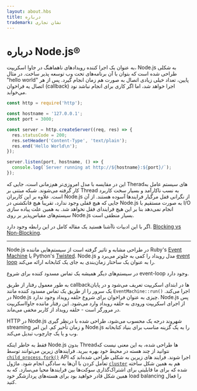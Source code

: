 ```yaml
---
layout: about.hbs
title: درباره
trademark: نشان تجاری
---
```


# درباره Node.js&reg;

به عنوان یک اجرا کننده رویدادهای ناهماهنگ در جاوا اسکریپت، Node.js به شکلی طراحی شده است که بتوان با آن برنامه‌های تحت وب توسعه پذیر ساخت. در مثال "hello world" پایین، تعداد خیلی زیادی اتصال به صورت هم زمان انجام گیرد. 
پس از هر اتصال یه فراخوان (callback) اجرا خواهد شد، اما اگر کاری برای انجام نباشد نود می‌خوابد.


```javascript
const http = require('http');

const hostname = '127.0.0.1';
const port = 3000;

const server = http.createServer((req, res) => {
  res.statusCode = 200;
  res.setHeader('Content-Type', 'text/plain');
  res.end('Hello World\n');
});

server.listen(port, hostname, () => {
  console.log(`Server running at http://${hostname}:${port}/`);
});
```
این در مقایسه با مدل امروزی‌تر هم‌زمانی است، جایی که Theradهای سیستم عامل به کار گرفته می‌شوند.
شبکه مبتنی بر Thread به نسب ناکارآمد و بسیار سخت کاربرد است.
علاوه بر این کاربران Node.js از نگرانی قفل مرگبار فرایند‌ها آسوده هستند.
از آن جایی که هیچ قفلی وجود ندارد، تقریبا هیچ فانکشنی در Node.js به صورت مستقیم با I/O انجام نمی‌دهد بنا بر این هیچ فرایند‌ای فقل نخواهد شد. به همین علت پیاده سازی سیستم‌های مقیاس‌پذیر بر روی Node.js بسیار منطقی است.
 
اگر با این ادبیات ناآشنا هستید یک مقاله کامل در این رابطه وجود دارد.
[Blocking vs Non-Blocking][].

---

Node.js در طراحی مشابه و تاثیر گرفته است از سیستم‌هایی ماننده  Ruby's
[Event Machine][] یا Python's [Twisted][]. 
Node.js مدل رویداد را کمی به جلوتر می‌برد و  [event loop][] را به عنوان یک ساختار زمان‌بندی به جای یک کتابخانه ارائه می‌کند.

در سیستم‌های دیگر همیشه یک تماس مسدود کننده برای شروع  event-loop وجود دارد.
 
به طور معمول رفتار از طریق callbackها در ابتدای اسکریپت تعریف می‌شود
و در پایان یک سرور را از طریق یک تماس مسدود کننده مانند
`EventMachine::run()` اجرا می‌کند.
 در Node.js چیزی به عنوان فراخوان برای شروع حلقه رویداد وجود ندارد. Node.js پس از اجرای اسکریپت ورودی به حلقه رویداد وارد می‌شود. این رفتار ماننده جاوااسکریپت در مرورگر است - حلقه رویداد از کاربر مخفی می‌ماند.
  
 
HTTP در Node.js شهروند درجه یک محسوب می‌شود، طراحی شده با درنظر گیری streaming و زمان تأخیر کم. این امر Node.js را به یک گزینه مناسب برای بنیاد کتابخانه وب و یا یک چارچوب تبدیل می‌کند.

فقط به خاطر اینکه Node.js بدون Threadها طراحی شده، به این معنی نیست که نتوانید از چند هسته در محیط خود بهره ببرید. فرایند‌های زیرین می‌توانند توسط ‌[`child_process.fork()`][] API  اجرا شوند. فرایند های زیرین   به شکلی طراحی شده‌اند که تعامل کردن با آن‌ها به سادگی انجام شود. 
ماژول [`cluster`][] هم به همین شکل ساخته شده که برای ما قابلیتی برای اشتراک‌گذاری سوکت‌ها بین فرایند‌ها محیا می‌سازد. که به همین شکل قادر خواهید بود برای هسته‌های پردازشگر خود load balancing را فعال کنید.
 
[Blocking vs Non-Blocking]: https://nodejs.org/en/docs/guides/blocking-vs-non-blocking/
[`child_process.fork()`]: https://nodejs.org/api/child_process.html#child_process_child_process_fork_modulepath_args_options
[`cluster`]: https://nodejs.org/api/cluster.html
[event loop]: https://nodejs.org/en/docs/guides/event-loop-timers-and-nexttick/
[Event Machine]: https://github.com/eventmachine/eventmachine
[Twisted]: http://twistedmatrix.com/
